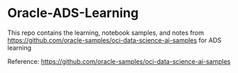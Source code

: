 # Oracle-ADS-Learning

This repo contains the learning, notebook samples, and notes from https://github.com/oracle-samples/oci-data-science-ai-samples for ADS learning

Reference: https://github.com/oracle-samples/oci-data-science-ai-samples
